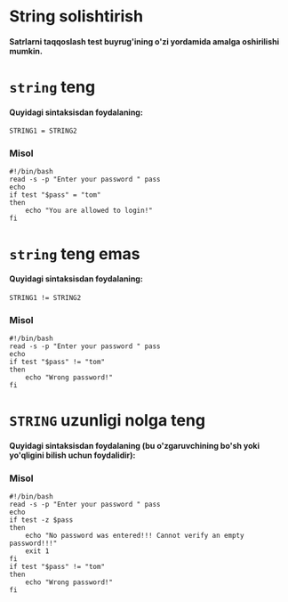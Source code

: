# String solishtirish

#### Satrlarni taqqoslash test buyrug'ining o'zi yordamida amalga oshirilishi mumkin.


# ```string``` teng

#### Quyidagi sintaksisdan foydalaning:


```
STRING1 = STRING2
```

### Misol

```
#!/bin/bash
read -s -p "Enter your password " pass
echo 
if test "$pass" = "tom"
then
    echo "You are allowed to login!"
fi
```


# ```string``` teng emas 

#### Quyidagi sintaksisdan foydalaning:

```
STRING1 != STRING2
```

### Misol

```
#!/bin/bash
read -s -p "Enter your password " pass
echo 
if test "$pass" != "tom"
then
    echo "Wrong password!"
fi
```

# ```STRING``` uzunligi nolga teng

#### Quyidagi sintaksisdan foydalaning (bu o'zgaruvchining bo'sh yoki yo'qligini bilish uchun foydalidir):

### Misol

```
#!/bin/bash
read -s -p "Enter your password " pass
echo 
if test -z $pass 
then
    echo "No password was entered!!! Cannot verify an empty password!!!"	
    exit 1
fi
if test "$pass" != "tom"
then
    echo "Wrong password!"
fi
```